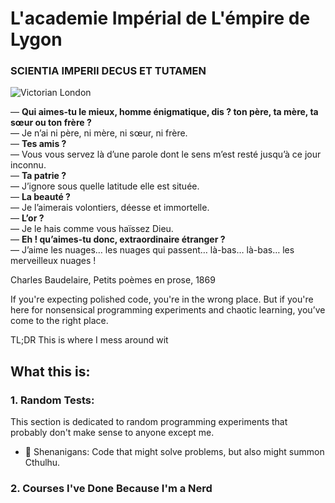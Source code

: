 # L'academie Impérial de L'émpire de Lygon
### SCIENTIA IMPERII DECUS ET TUTAMEN

![Victorian London](https://i.pinimg.com/564x/49/8f/24/498f2486dbbb654c88648087d48386d0.jpg)

— **Qui aimes-tu le mieux, homme énigmatique, dis ? ton père, ta mère, ta sœur ou ton frère ?**  
— Je n’ai ni père, ni mère, ni sœur, ni frère.  
— **Tes amis ?**  
— Vous vous servez là d’une parole dont le sens m’est resté jusqu’à ce jour inconnu.  
— **Ta patrie ?**  
— J’ignore sous quelle latitude elle est située.  
— **La beauté ?**  
— Je l’aimerais volontiers, déesse et immortelle.  
— **L’or ?**  
— Je le hais comme vous haïssez Dieu.  
— **Eh ! qu’aimes-tu donc, extraordinaire étranger ?**  
— J’aime les nuages… les nuages qui passent… là-bas… là-bas… les merveilleux nuages !

Charles Baudelaire, Petits poèmes en prose, 1869



If you're expecting polished code, you're in the wrong place. But if you're here for nonsensical programming experiments and chaotic learning, you’ve come to the right place.

TL;DR
This is where I mess around wit
## What this is:

### 1. Random Tests: 
This section is dedicated to random programming experiments that probably don't make sense to anyone except me.

- 🔧 Shenanigans: Code that might solve problems, but also might summon Cthulhu.

### 2. Courses I've Done Because I'm a Nerd

